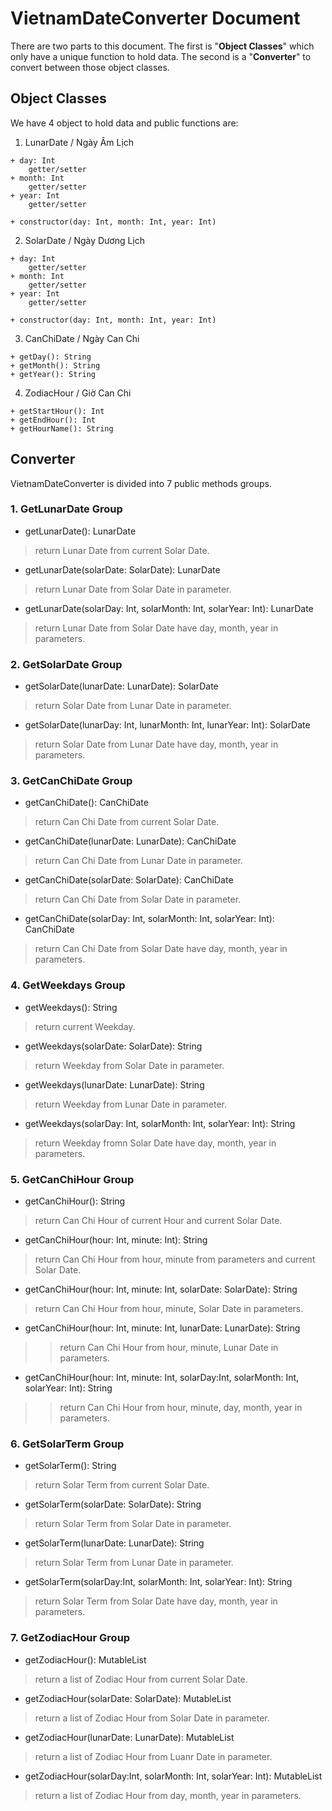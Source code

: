 # VietnamDateConverter Document
There are two parts to this document. The first is "**Object Classes**" which only have a unique function to hold data. The second is a "**Converter**" to convert between those object classes.
## Object Classes
We have 4 object to hold data and public functions are:
1. LunarDate / Ngày Âm Lịch
```
+ day: Int
    getter/setter
+ month: Int
    getter/setter
+ year: Int
    getter/setter
    
+ constructor(day: Int, month: Int, year: Int)
```

2. SolarDate / Ngày Dương Lịch
```
+ day: Int
    getter/setter
+ month: Int
    getter/setter
+ year: Int
    getter/setter
    
+ constructor(day: Int, month: Int, year: Int)
```

3. CanChiDate / Ngày Can Chi
```
+ getDay(): String
+ getMonth(): String
+ getYear(): String
```

4. ZodiacHour / Giờ Can Chi
```
+ getStartHour(): Int
+ getEndHour(): Int
+ getHourName(): String
```

## Converter
VietnamDateConverter is divided into 7 public methods groups.
### 1. GetLunarDate Group
+ getLunarDate(): LunarDate
> return Lunar Date from current Solar Date.

+ getLunarDate(solarDate: SolarDate): LunarDate
> return Lunar Date from Solar Date in parameter.

+ getLunarDate(solarDay: Int, solarMonth: Int, solarYear: Int): LunarDate
> return Lunar Date from Solar Date have day, month, year in parameters.

### 2. GetSolarDate Group
+ getSolarDate(lunarDate: LunarDate): SolarDate
> return Solar Date from  Lunar Date in parameter.

+ getSolarDate(lunarDay: Int, lunarMonth: Int, lunarYear: Int): SolarDate
> return Solar Date from Lunar Date have day, month, year in parameters.

### 3. GetCanChiDate Group
+ getCanChiDate(): CanChiDate
> return Can Chi Date from current Solar Date.

+ getCanChiDate(lunarDate: LunarDate): CanChiDate
> return Can Chi Date from Lunar Date in parameter.

+ getCanChiDate(solarDate: SolarDate): CanChiDate
> return Can Chi Date from Solar Date in parameter.

+ getCanChiDate(solarDay: Int, solarMonth: Int, solarYear: Int): CanChiDate
> return Can Chi Date from Solar Date have day, month, year in parameters.

### 4. GetWeekdays Group
+ getWeekdays(): String
> return current Weekday.

+ getWeekdays(solarDate: SolarDate): String
> return Weekday from Solar Date in parameter. 

+ getWeekdays(lunarDate: LunarDate): String
> return Weekday from Lunar Date in parameter.

+ getWeekdays(solarDay: Int, solarMonth: Int, solarYear: Int): String
> return Weekday fromn Solar Date have day, month, year in parameters.

### 5. GetCanChiHour Group
+ getCanChiHour(): String
> return Can Chi Hour of current Hour and current Solar Date.

+ getCanChiHour(hour: Int, minute: Int): String
> return Can Chi Hour from hour, minute from parameters and current Solar Date.

+ getCanChiHour(hour: Int, minute: Int, solarDate: SolarDate): String
> return Can Chi Hour from hour, minute, Solar Date in parameters.

+ getCanChiHour(hour: Int, minute: Int, lunarDate: LunarDate): String
>  > return Can Chi Hour from hour, minute, Lunar Date in parameters.

+ getCanChiHour(hour: Int, minute: Int, solarDay:Int, solarMonth: Int, solarYear: Int): String
> > return Can Chi Hour from hour, minute, day, month, year in parameters.

### 6. GetSolarTerm Group
+ getSolarTerm(): String
> return Solar Term from current Solar Date. 

+ getSolarTerm(solarDate: SolarDate): String
> return Solar Term from Solar Date in parameter.

+ getSolarTerm(lunarDate: LunarDate): String
> return Solar Term from Lunar Date in parameter. 

+ getSolarTerm(solarDay:Int, solarMonth: Int, solarYear: Int): String
> return Solar Term from Solar Date have day, month, year in parameters.

### 7. GetZodiacHour Group
+ getZodiacHour(): MutableList<ZodiacHour>
> return a list of Zodiac Hour from current Solar Date. 

+ getZodiacHour(solarDate: SolarDate): MutableList<ZodiacHour>
> return a list of Zodiac Hour from Solar Date in parameter.

+ getZodiacHour(lunarDate: LunarDate): MutableList<ZodiacHour>
> return a list of Zodiac Hour from Luanr Date in parameter.

+ getZodiacHour(solarDay:Int, solarMonth: Int, solarYear: Int): MutableList<ZodiacHour>
> return a list of Zodiac Hour from day, month, year in parameters.
